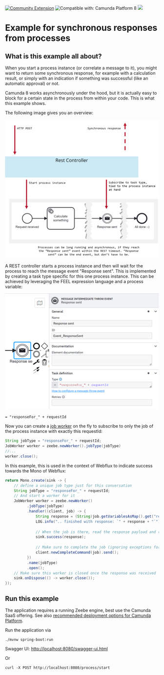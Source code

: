 [![Community Extension](https://img.shields.io/badge/Community%20Extension-An%20open%20source%20community%20maintained%20project-FF4700)](https://github.com/camunda-community-hub/community)
![Compatible with: Camunda Platform 8](https://img.shields.io/badge/Compatible%20with-Camunda%20Platform%208-0072Ce)
[![](https://img.shields.io/badge/Lifecycle-Incubating-blue)](https://github.com/Camunda-Community-Hub/community/blob/main/extension-lifecycle.md#incubating-)

# Example for synchronous responses from processes

## What is this example all about?

When you start a process instance (or correlate a message to it), you might want to return some synchronous response, for example with a calculation result, or simply with an indication if something was successful (like an automatic approval) or not.

Camunda 8 works asynchronously under the hood, but it is actually easy to block for a certain state in the process from within your code. This is what this example shows.

The following image gives you an overview:

![Overview](doc/overview.png)

A REST controller starts a process instance and then will wait for the process to reach the message event "Response sent". This is implemented by creating a task type specific for this one process instance. This can be achieved by leveraging the FEEL expression language and a process variable:

![Configuration of the message event](doc/messageEvent.png)


```
= "responseFor_" + requestId
```

Now you can create a [job worker]() on the fly to subscribe to only the job of the process instance with exactly this requestId:

```java
String jobType = "responseFor_" + requestId;
JobWorker worker = zeebe.newWorker().jobType(jobType)
//...
worker.close();
```

In this example, this is used in the context of Webflux to indicate success towards the Mono of Webflux:

```java
return Mono.create(sink -> {
    // define a unique job type just for this conversation
    String jobType = "responseFor_" + requestId;
    // And start a worker for it
    JobWorker worker = zeebe.newWorker()
          .jobType(jobType)
          .handler((client, job) -> {
              String response = (String)job.getVariablesAsMap().get("response");
              LOG.info(".. finished with response: `" + response + "`");

              // When the job is there, read the response payload and return our response via the Mono
              sink.success(response);
              
              // Make sure to complete the job (ignoring exceptions for now)
              client.newCompleteCommand(job).send();
          })
          .name(jobType)
          .open();
    // Make sure this worker is closed once the response was received
    sink.onDispose(() -> worker.close());
});
```

## Run this example

The application requires a running Zeebe engine, best use the Camunda SaaS offering. See also [recommended deployment options for Camunda Platform](https://docs.camunda.io/docs/self-managed/platform-deployment/#deployment-recommendation.).

Run the application via
```
./mvnw spring-boot:run
```

Swagger UI: [http://localhost:8080/swagger-ui.html](http://localhost:8080/swagger-ui.html)

Or 

```
curl -X POST http://localhost:8080/process/start
```

